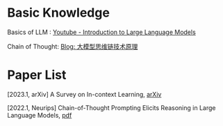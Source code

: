 # Basic Knowledge
Basics of LLM : [Youtube - Introduction to Large Language Models](https://www.youtube.com/watch?v=zizonToFXDs)

Chain of Thought: [Blog: 大模型思维链技术原理](https://zhuanlan.zhihu.com/p/629087587)



# Paper List
[2023.1, arXiv] A Survey on In-context Learning, [arXiv](https://arxiv.org/abs/2301.00234v3)

[2022.1, Neurips] Chain-of-Thought Prompting Elicits Reasoning in Large Language Models, [pdf](https://arxiv.org/pdf/2201.11903)
